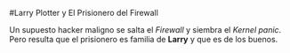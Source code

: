 #Larry Plotter y El Prisionero del Firewall

Un supuesto hacker maligno se salta el *Firewall* y siembra el *Kernel panic*.
Pero resulta que el prisionero es familia de **Larry** y que es de los buenos. 
